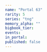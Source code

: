 ```yaml
---
name: "Portal 63"
rarity: 5
series: "tng"
memory_alpha: ""
bigbook_tier:
events:
in_portal:
published: false
---
```

